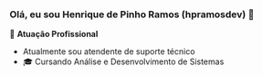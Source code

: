 ### Olá, eu sou Henrique de Pinho Ramos (hpramosdev) 👋

🏢 **Atuação Profissional**
- Atualmente sou atendente de suporte técnico 
- 🎓 Cursando Análise e Desenvolvimento de Sistemas
